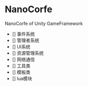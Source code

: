 # NanoCorfe
NanoCorfe of Unity GameFramework 

- [] 事件系统
- [] 管理者系统
- [] UI系统
- [] 资源管理系统
- [] 网络通信
- [] 工具类
- [] 模板类
- [] lua模块

